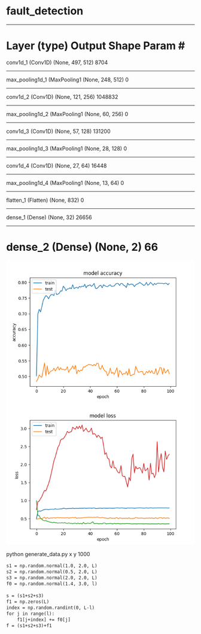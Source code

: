 # fault_detection  
_________________________________________________________________
Layer (type)                 Output Shape              Param #
=================================================================
conv1d_1 (Conv1D)            (None, 497, 512)          8704
_________________________________________________________________
max_pooling1d_1 (MaxPooling1 (None, 248, 512)          0
_________________________________________________________________
conv1d_2 (Conv1D)            (None, 121, 256)          1048832
_________________________________________________________________
max_pooling1d_2 (MaxPooling1 (None, 60, 256)           0
_________________________________________________________________
conv1d_3 (Conv1D)            (None, 57, 128)           131200
_________________________________________________________________
max_pooling1d_3 (MaxPooling1 (None, 28, 128)           0
_________________________________________________________________
conv1d_4 (Conv1D)            (None, 27, 64)            16448
_________________________________________________________________
max_pooling1d_4 (MaxPooling1 (None, 13, 64)            0
_________________________________________________________________
flatten_1 (Flatten)          (None, 832)               0
_________________________________________________________________
dense_1 (Dense)              (None, 32)                26656
_________________________________________________________________
dense_2 (Dense)              (None, 2)                 66
=================================================================
![accuracy](https://github.com/xiaonanchong/fault_detection/blob/master/train_acc.png)
![loss](https://github.com/xiaonanchong/fault_detection/blob/master/train_loss.png)

python generate_data.py x y 1000

	s1 = np.random.normal(1.0, 2.0, L) 
	s2 = np.random.normal(0.5, 2.0, L)
	s3 = np.random.normal(2.0, 2.0, L)
	f0 = np.random.normal(1.4, 3.0, l)

	s = (s1+s2+s3)
	f1 = np.zeros(L)
	index = np.random.randint(0, L-l)
	for j in range(l):
		f1[j+index] += f0[j]
	f = (s1+s2+s3)+f1
